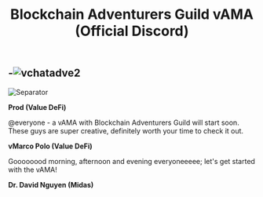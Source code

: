 ﻿---
id: blockchain-adv-guild
title: Blockchain Adventurers Guild vAMA (Official Discord)
sidebar_label: Blockchain Adventurers Guild vAMA (Official Discord)
---
-![vchatadve2](https://user-images.githubusercontent.com/78454114/115121448-6d164500-9f78-11eb-97c4-8c527426ee82.png)
---

![Separator](../img/seperator.png)

**Prod (Value DeFi)**

@everyone - a vAMA with Blockchain Adventurers Guild will start soon. These guys are super creative, definitely worth your time to check it out.

**vMarco Polo (Value DeFi)**

Goooooood morning, afternoon and evening everyoneeeee; let's get started with the vAMA!



**Dr. David Nguyen (Midas)**

